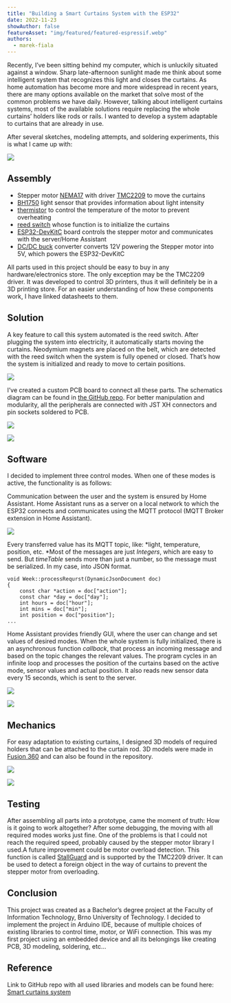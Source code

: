 ```yaml
---
title: "Building a Smart Curtains System with the ESP32"
date: 2022-11-23
showAuthor: false
featureAsset: "img/featured/featured-espressif.webp"
authors:
  - marek-fiala
---
```

Recently, I’ve been sitting behind my computer, which is unluckily situated against a window. Sharp late-afternoon sunlight made me think about some intelligent system that recognizes this light and closes the curtains. As home automation has become more and more widespread in recent years, there are many options available on the market that solve most of the common problems we have daily. However, talking about intelligent curtains systems, most of the available solutions require replacing the whole curtains’ holders like rods or rails. I wanted to develop a system adaptable to curtains that are already in use.

After several sketches, modeling attempts, and soldering experiments, this is what I came up with:

![](img/building-1.webp)

## Assembly

- Stepper motor [NEMA17](https://www.etechnophiles.com/wp-content/uploads/2022/03/NEMA-17-specifications.pdf) with driver [TMC2209](https://www.trinamic.com/fileadmin/assets/Products/ICs_Documents/TMC2209_Datasheet_V103.pdf) to move the curtains
- [BH1750](https://drive.google.com/file/d/14TgYoCILyeGwoYwKgY8J0QdRMJRrRjMa/view) light sensor that provides information about light intensity
- [thermistor](https://www.vishay.com/docs/29049/ntcle100.pdf) to control the temperature of the motor to prevent overheating
- [reed switch](https://standexelectronics.com/wp-content/uploads/OKI_Reed_Switch_ORD213.pdf) whose function is to initialize the curtains
- [ESP32-DevKitC](https://docs.espressif.com/projects/esp-idf/en/latest/esp32/hw-reference/esp32/get-started-devkitc.html#get-started-esp32-devkitc-board-front) board controls the stepper motor and communicates with the server/Home Assistant
- [DC/DC buck](https://www.laskakit.cz/user/related_files/lm2596_datasheet.pdf) converter converts 12V powering the Stepper motor into 5V, which powers the ESP32-DevKitC

All parts used in this project should be easy to buy in any hardware/electronics store. The only exception may be the TMC2209 driver. It was developed to control 3D printers, thus it will definitely be in a 3D printing store. For an easier understanding of how these components work, I have linked datasheets to them.

## Solution

A key feature to call this system automated is the reed switch. After plugging the system into electricity, it automatically starts moving the curtains. Neodymium magnets are placed on the belt, which are detected with the reed switch when the system is fully opened or closed. That’s how the system is initialized and ready to move to certain positions.

![](img/building-2.webp)

I’ve created a custom PCB board to connect all these parts. The schematics diagram can be found in [the GitHub repo](https://github.com/mfialaf/ESP32-Smart-curtains-system/blob/945a8c5d69c5ee703012a8d527f10580258dfe39/pictures/connection_schematics_diagram.png). For better manipulation and modularity, all the peripherals are connected with JST XH connectors and pin sockets soldered to PCB.

![](img/building-3.webp)

![](img/building-4.webp)

## __Software__ 

I decided to implement three control modes. When one of these modes is active, the functionality is as follows:

Communication between the user and the system is ensured by Home Assistant. Home Assistant runs as a server on a local network to which the ESP32 connects and communicates using the MQTT protocol (MQTT Broker extension in Home Assistant).

![](img/building-5.webp)

Every transferred value has its MQTT topic, like: *light, temperature, position, etc. *Most of the messages are just *Integers*, which are easy to send. But *timeTable* sends more than just a number, so the message must be serialized. In my case, into JSON format.

```
void Week::processRequrst(DynamicJsonDocument doc)
{
    const char *action = doc["action"];
    const char *day = doc["day"];
    int hours = doc["hour"];
    int mins = doc["min"];
    int position = doc["position"];
...
```

Home Assistant provides friendly GUI, where the user can change and set values of desired modes. When the whole system is fully initialized, there is an asynchronous function *callback*, that process an incoming message and based on the topic changes the relevant values. The program cycles in an infinite loop and processes the position of the curtains based on the active mode, sensor values and actual position. It also reads new sensor data every 15 seconds, which is sent to the server.

![](img/building-6.webp)

![](img/building-7.webp)

## __Mechanics__ 

For easy adaptation to existing curtains, I designed 3D models of required holders that can be attached to the curtain rod. 3D models were made in [Fusion 360](https://www.autodesk.com/products/fusion-360/overview) and can also be found in the repository.

![](img/building-8.webp)

![](img/building-9.webp)

## __Testing__ 

After assembling all parts into a prototype, came the moment of truth: How is it going to work altogether? After some debugging, the moving with all required modes works just fine. One of the problems is that I could not reach the required speed, probably caused by the stepper motor library I used.A future improvement could be motor overload detection. This function is called [StallGuard](https://www.trinamic.com/technology/motor-control-technology/stallguard-and-coolstep/) and is supported by the TMC2209 driver. It can be used to detect a foreign object in the way of curtains to prevent the stepper motor from overloading.

## __Conclusion__ 

This project was created as a Bachelor’s degree project at the Faculty of Information Technology, Brno University of Technology. I decided to implement the project in Arduino IDE, because of multiple choices of existing libraries to control time, motor, or WiFi connection. This was my first project using an embedded device and all its belongings like creating PCB, 3D modeling, soldering, etc…

## __Reference__ 

Link to GitHub repo with all used libraries and models can be found here: [Smart curtains system](https://github.com/mfialaf/ESP32-Smart-curtains-system)
